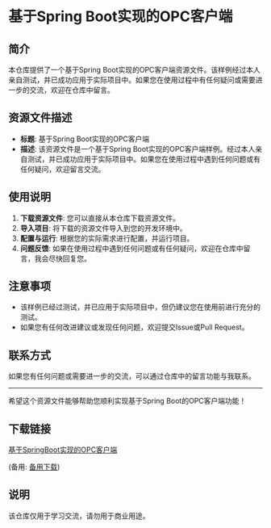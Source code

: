 # 基于Spring Boot实现的OPC客户端

## 简介

本仓库提供了一个基于Spring Boot实现的OPC客户端资源文件。该样例经过本人亲自测试，并已成功应用于实际项目中。如果您在使用过程中有任何疑问或需要进一步的交流，欢迎在仓库中留言。

## 资源文件描述

- **标题**: 基于Spring Boot实现的OPC客户端
- **描述**: 该资源文件是一个基于Spring Boot实现的OPC客户端样例。经过本人亲自测试，并已成功应用于实际项目中。如果您在使用过程中遇到任何问题或有任何疑问，欢迎留言交流。

## 使用说明

1. **下载资源文件**: 您可以直接从本仓库下载资源文件。
2. **导入项目**: 将下载的资源文件导入到您的开发环境中。
3. **配置与运行**: 根据您的实际需求进行配置，并运行项目。
4. **问题反馈**: 如果在使用过程中遇到任何问题或有任何疑问，欢迎在仓库中留言，我会尽快回复您。

## 注意事项

- 该样例已经过测试，并已应用于实际项目中，但仍建议您在使用前进行充分的测试。
- 如果您有任何改进建议或发现任何问题，欢迎提交Issue或Pull Request。

## 联系方式

如果您有任何问题或需要进一步的交流，可以通过仓库中的留言功能与我联系。

---

希望这个资源文件能够帮助您顺利实现基于Spring Boot的OPC客户端功能！

## 下载链接
[基于SpringBoot实现的OPC客户端](https://pan.quark.cn/s/6422565fd4f9) 

(备用: [备用下载](https://pan.baidu.com/s/1mfJBX24nxg9KpsH5FkZCHw?pwd=1234))

## 说明

该仓库仅用于学习交流，请勿用于商业用途。
